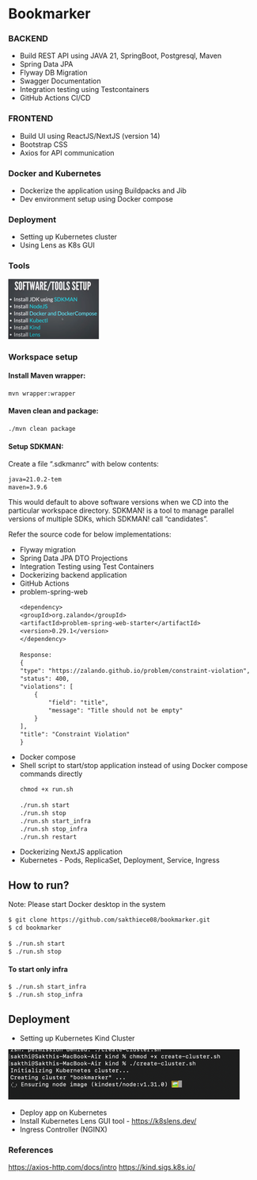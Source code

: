 # Bookmarker

### BACKEND
- Build REST API using JAVA 21, SpringBoot, Postgresql, Maven
- Spring Data JPA
- Flyway DB Migration
- Swagger Documentation
- Integration testing using Testcontainers
- GitHub Actions CI/CD

### FRONTEND
- Build UI using ReactJS/NextJS (version 14)
- Bootstrap CSS
- Axios for API communication

### Docker and Kubernetes
- Dockerize the application using Buildpacks and Jib
- Dev environment setup using Docker compose

### Deployment
- Setting up Kubernetes cluster
- Using Lens as K8s GUI   

### Tools
![tools.png](images/tools.png)

### Workspace setup
#### Install Maven wrapper:
```
mvn wrapper:wrapper
```

#### Maven clean and package:
```
./mvn clean package
```

#### Setup SDKMAN:
 Create a file “.sdkmanrc” with below contents:
```
java=21.0.2-tem
maven=3.9.6
```
This would default to above software versions when we CD into the particular workspace directory. 
SDKMAN! is a tool to manage parallel versions of multiple SDKs, which SDKMAN! call “candidates”.

Refer the source code for below implementations:
* Flyway migration
* Spring Data JPA DTO Projections
* Integration Testing using Test Containers
* Dockerizing backend application
* GitHub Actions
* problem-spring-web 
    ```
  <dependency>
    <groupId>org.zalando</groupId>
    <artifactId>problem-spring-web-starter</artifactId>
    <version>0.29.1</version>
  </dependency>
  
  Response:
  {
    "type": "https://zalando.github.io/problem/constraint-violation",
    "status": 400,
    "violations": [
        {
            "field": "title",
            "message": "Title should not be empty"
        }
    ],
    "title": "Constraint Violation"
  }
    ```
* Docker compose
* Shell script to start/stop application instead of using Docker compose commands directly
   ```
   chmod +x run.sh
  
   ./run.sh start
   ./run.sh stop
   ./run.sh start_infra
   ./run.sh stop_infra
   ./run.sh restart
   ```
* Dockerizing NextJS application
* Kubernetes - Pods, ReplicaSet, Deployment, Service, Ingress 

## How to run?
 Note: Please start Docker desktop in the system

```shell
$ git clone https://github.com/sakthiece08/bookmarker.git
$ cd bookmarker

$ ./run.sh start
$ ./run.sh stop
```
#### To start only infra
```shell
$ ./run.sh start_infra
$ ./run.sh stop_infra
```
## Deployment

* Setting up Kubernetes Kind Cluster

![img.png](images/cluster.png)
* Deploy app on Kubernetes
* Install Kubernetes Lens GUI tool - https://k8slens.dev/
* Ingress Controller (NGINX)



### References
  https://axios-http.com/docs/intro
  https://kind.sigs.k8s.io/





